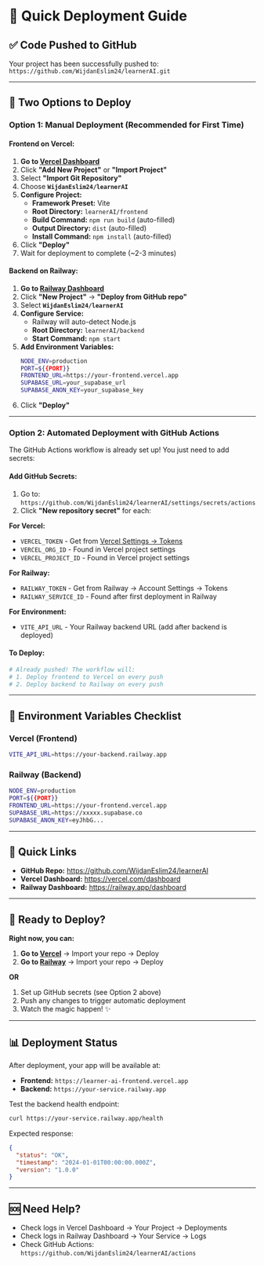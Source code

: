 # 🚀 Quick Deployment Guide

## ✅ Code Pushed to GitHub
Your project has been successfully pushed to: `https://github.com/WijdanEslim24/learnerAI.git`

---

## 🎯 Two Options to Deploy

### Option 1: Manual Deployment (Recommended for First Time)

#### Frontend on Vercel:

1. **Go to [Vercel Dashboard](https://vercel.com)**
2. Click **"Add New Project"** or **"Import Project"**
3. Select **"Import Git Repository"**
4. Choose **`WijdanEslim24/learnerAI`**
5. **Configure Project:**
   - **Framework Preset:** Vite
   - **Root Directory:** `learnerAI/frontend`
   - **Build Command:** `npm run build` (auto-filled)
   - **Output Directory:** `dist` (auto-filled)
   - **Install Command:** `npm install` (auto-filled)
6. Click **"Deploy"**
7. Wait for deployment to complete (~2-3 minutes)

#### Backend on Railway:

1. **Go to [Railway Dashboard](https://railway.app)**
2. Click **"New Project"** → **"Deploy from GitHub repo"**
3. Select **`WijdanEslim24/learnerAI`**
4. **Configure Service:**
   - Railway will auto-detect Node.js
   - **Root Directory:** `learnerAI/backend`
   - **Start Command:** `npm start`
5. **Add Environment Variables:**
   ```bash
   NODE_ENV=production
   PORT=${{PORT}}
   FRONTEND_URL=https://your-frontend.vercel.app
   SUPABASE_URL=your_supabase_url
   SUPABASE_ANON_KEY=your_supabase_key
   ```
6. Click **"Deploy"**

---

### Option 2: Automated Deployment with GitHub Actions

The GitHub Actions workflow is already set up! You just need to add secrets:

#### Add GitHub Secrets:

1. Go to: `https://github.com/WijdanEslim24/learnerAI/settings/secrets/actions`
2. Click **"New repository secret"** for each:

**For Vercel:**
- `VERCEL_TOKEN` - Get from [Vercel Settings → Tokens](https://vercel.com/account/tokens)
- `VERCEL_ORG_ID` - Found in Vercel project settings
- `VERCEL_PROJECT_ID` - Found in Vercel project settings

**For Railway:**
- `RAILWAY_TOKEN` - Get from Railway → Account Settings → Tokens
- `RAILWAY_SERVICE_ID` - Found after first deployment in Railway

**For Environment:**
- `VITE_API_URL` - Your Railway backend URL (add after backend is deployed)

#### To Deploy:
```bash
# Already pushed! The workflow will:
# 1. Deploy frontend to Vercel on every push
# 2. Deploy backend to Railway on every push
```

---

## 📝 Environment Variables Checklist

### Vercel (Frontend)
```bash
VITE_API_URL=https://your-backend.railway.app
```

### Railway (Backend)
```bash
NODE_ENV=production
PORT=${{PORT}}
FRONTEND_URL=https://your-frontend.vercel.app
SUPABASE_URL=https://xxxxx.supabase.co
SUPABASE_ANON_KEY=eyJhbG...
```

---

## 🔗 Quick Links

- **GitHub Repo:** https://github.com/WijdanEslim24/learnerAI
- **Vercel Dashboard:** https://vercel.com/dashboard
- **Railway Dashboard:** https://railway.app/dashboard

---

## 🎉 Ready to Deploy?

**Right now, you can:**

1. **Go to [Vercel](https://vercel.com/dashboard)** → Import your repo → Deploy
2. **Go to [Railway](https://railway.app)** → Import your repo → Deploy

**OR**

1. Set up GitHub secrets (see Option 2 above)
2. Push any changes to trigger automatic deployment
3. Watch the magic happen! ✨

---

## 📊 Deployment Status

After deployment, your app will be available at:
- **Frontend:** `https://learner-ai-frontend.vercel.app`
- **Backend:** `https://your-service.railway.app`

Test the backend health endpoint:
```bash
curl https://your-service.railway.app/health
```

Expected response:
```json
{
  "status": "OK",
  "timestamp": "2024-01-01T00:00:00.000Z",
  "version": "1.0.0"
}
```

---

## 🆘 Need Help?

- Check logs in Vercel Dashboard → Your Project → Deployments
- Check logs in Railway Dashboard → Your Service → Logs
- Check GitHub Actions: `https://github.com/WijdanEslim24/learnerAI/actions`
